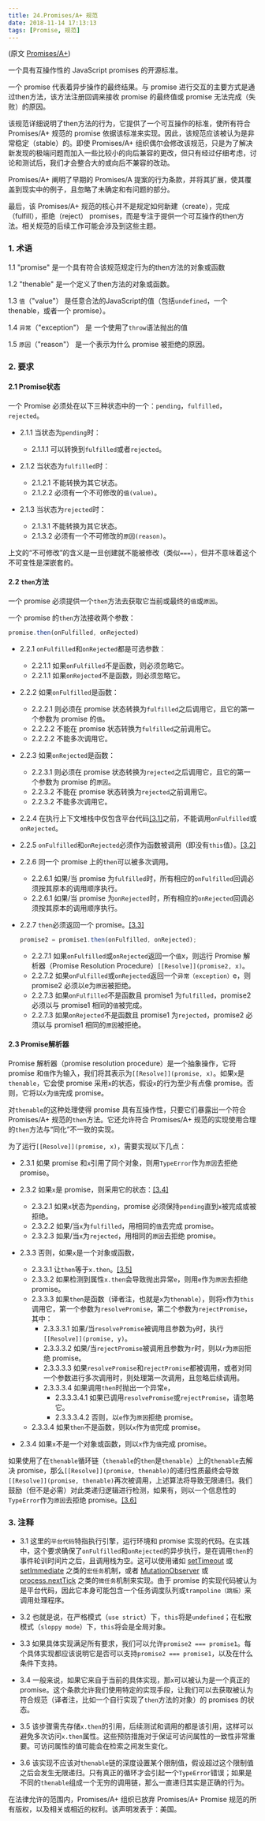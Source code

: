 ```yaml
---
title: 24.Promises/A+ 规范
date: 2018-11-14 17:13:13
tags: [Promise, 规范]
---
```


(原文 [Promises/A+](https://promisesaplus.com/))

一个具有互操作性的 JavaScript promises 的开源标准。

一个 promise 代表着异步操作的最终结果。与 promise 进行交互的主要方式是通过then方法，该方法注册回调来接收 promise 的最终值或 promise 无法完成（失败）的原因。

该规范详细说明了then方法的行为，它提供了一个可互操作的标准，使所有符合 Promises/A+ 规范的 promise 依据该标准来实现。因此，该规范应该被认为是非常稳定（stable）的。即使 Promises/A+ 组织偶尔会修改该规范，只是为了解决新发现的极端问题而加入一些比较小的向后兼容的更改，但只有经过仔细考虑，讨论和测试后，我们才会整合大的或向后不兼容的改动。

Promises/A+ 阐明了早期的 Promises/A 提案的行为条款，并将其扩展，使其覆盖到现实中的例子，且忽略了未确定和有问题的部分。

最后，该 Promises/A+ 规范的核心并不是规定如何新建（create），完成（fulfill），拒绝（reject） promises，而是专注于提供一个可互操作的then方法。相关规范的后续工作可能会涉及到这些主题。

### 1. 术语

1.1 "promise" 是一个具有符合该规范规定行为的then方法的对象或函数

1.2 "thenable" 是一个定义了then方法的对象或函数。

1.3 `值`（"value"） 是任意合法的JavaScript的值（包括`undefined`，一个 thenable，或者一个 promise）。

1.4 `异常`（"exception"） 是 一个使用了`throw`语法抛出的值

1.5 `原因`（"reason"） 是一个表示为什么 promise 被拒绝的原因。

### 2. 要求

#### 2.1 Promise状态

一个 Promise 必须处在以下三种状态中的一个：`pending`，`fulfilled`，`rejected`。

- 2.1.1 当状态为`pending`时：  
    - 2.1.1.1 可以转换到`fulfilled`或者`rejected`。
    
- 2.1.2 当状态为`fulfilled`时：
    - 2.1.2.1 不能转换为其它状态。
    - 2.1.2.2 必须有一个不可修改的`值(value)`。

- 2.1.3 当状态为`rejected`时：
    - 2.1.3.1 不能转换为其它状态。
    - 2.1.3.2 必须有一个不可修改的`原因(reason)`。
    
上文的“不可修改”的含义是一旦创建就不能被修改（类似`===`），但并不意味着这个不可变性是深嵌套的。

#### 2.2 `then`方法

一个 promise 必须提供一个`then`方法去获取它当前或最终的`值`或`原因`。

一个 promise 的`then`方法接收两个参数：
```js
promise.then(onFulfilled, onRejected)
```

- 2.2.1 `onFulfilled`和`onRejected`都是可选参数：
    - 2.2.1.1 如果`onFulfilled`不是函数，则必须忽略它。
    - 2.2.1.1 如果`onRejected`不是函数，则必须忽略它。
    
- 2.2.2 如果`onFulfilled`是函数：
    - 2.2.2.1 则必须在 promise 状态转换为`fulfilled`之后调用它，且它的第一个参数为 promise 的`值`。
    - 2.2.2.2 不能在 promise 状态转换为`fulfilled`之前调用它。
    - 2.2.2.2 不能多次调用它。
    
- 2.2.3 如果`onRejected`是函数：
    - 2.2.3.1 则必须在 promise 状态转换为`rejected`之后调用它，且它的第一个参数为 promise 的`原因`。
    - 2.2.3.2 不能在 promise 状态转换为`rejected`之前调用它。
    - 2.2.3.2 不能多次调用它。
    
- 2.2.4 在执行上下文堆栈中仅包含平台代码[[3.1]](#3-注释)之前，不能调用`onFulfilled`或`onRejected`。

- 2.2.5 `onFulfilled`和`onRejected`必须作为函数被调用（即没有`this`值）。[[3.2]](#3-注释)

- 2.2.6 同一个 promise 上的`then`可以被多次调用。
    - 2.2.6.1 如果/当 promise 为`fulfilled`时，所有相应的`onFulfilled`回调必须按其原本的调用顺序执行。
    - 2.2.6.1 如果/当 promise 为`onRejected`时，所有相应的`onRejected`回调必须按其原本的调用顺序执行。

- 2.2.7 `then`必须返回一个 promise。[[3.3]](#3-注释)
    ```js
    promise2 = promise1.then(onFulfilled, onRejected);
    ```
    - 2.2.7.1 如果`onFulfilled`或`onRejected`返回一个`值`x，则运行 Promise 解析器（Promise Resolution Procedure）`[[Resolve]](promise2, x)`。
    - 2.2.7.2 如果`onFulfilled`或`onRejected`返回一个`异常（exception）`e，则 promise2 必须以e为`原因`被拒绝。
    - 2.2.7.3 如果`onFulfilled`不是函数且 promise1 为`fulfilled`，promise2 必须以与 promise1 相同的`值`被完成。
    - 2.2.7.3 如果`onRejected`不是函数且 promise1 为`rejected`，promise2 必须以与 promise1 相同的`原因`被拒绝。
    
#### 2.3 Promise解析器

Promise 解析器（promise resolution procedure）是一个抽象操作，它将 promise 和`值`作为输入，我们将其表示为`[[Resolve]](promise, x)`。如果`x`是`thenable`，它会使 promise 采用`x`的状态，假设`x`的行为至少有点像 promise。否则，它将以`x`为`值`完成 promise。

对`thenable`的这种处理使得 promise 具有互操作性，只要它们暴露出一个符合 Promises/A+ 规范的`then`方法。它还允许符合 Promises/A+ 规范的实现使用合理的`then`方法与“同化”不一致的实现。

为了运行`[[Resolve]](promise, x)`，需要实现以下几点：

- 2.3.1 如果 promise 和`x`引用了同个对象，则用`TypeError`作为`原因`去拒绝 promise。
- 2.3.2 如果`x`是 promise，则采用它的状态：[[3.4]](#3-注释)
    - 2.3.2.1 如果`x`状态为`pending`，promise 必须保持`pending`直到`x`被完成或被拒绝。
    - 2.3.2.2 如果/当`x`为`fulfilled`，用相同的`值`去完成 promise。
    - 2.3.2.3 如果/当`x`为`rejected`，用相同的`原因`去拒绝 promise。
    
- 2.3.3 否则，如果`x`是一个对象或函数，
    - 2.3.3.1 让`then`等于`x.then`。[[3.5]](#3-注释)
    - 2.3.3.2 如果检测到属性`x.then`会导致抛出异常`e`，则用`e`作为`原因`去拒绝 promise。
    - 2.3.3.3 如果`then`是函数（译者注，也就是`x`为`thenable`），则将`x`作为`this`调用它，第一个参数为`resolvePromise`，第二个参数为`rejectPromise`，其中：
        - 2.3.3.3.1 如果/当`resolvePromise`被调用且参数为`y`时，执行`[[Resolve]](promise, y)`。
        - 2.3.3.3.2 如果/当`rejectPromise`被调用且参数为`r`时，则以`r`为`原因`拒绝 promise。
        - 2.3.3.3.3 如果`resolvePromise`和`rejectPromise`都被调用，或者对同一个参数进行多次调用时，则处理第一次调用，且忽略后续调用。
        - 2.3.3.3.4 如果调用`then`时抛出一个异常`e`，
            - 2.3.3.3.4.1 如果已调用`resolvePromise`或`rejectPromise`，请忽略它。
            - 2.3.3.3.4.2 否则，以`e`作为`原因`拒绝 promise。
    - 2.3.3.4 如果`then`不是函数，则以`x`作为`值`完成 promise。
- 2.3.4 如果`x`不是一个对象或函数，则以`x`作为`值`完成 promise。

如果使用了在`thenable`循环链（`thenable`的`then`是`thenable`）上的`thenable`去解决 promise，那么`[[Resolve]](promise, thenable)`的递归性质最终会导致`[[Resolve]](promise, thenable)`再次被调用，上述算法将导致无限递归。我们鼓励（但不是必需）对此类递归逻辑进行检测，如果有，则以一个信息性的`TypeError`作为`原因`去拒绝 promise。[[3.6]](#3-注释)

### 3. 注释

- 3.1 这里的`平台代码`特指执行引擎，运行环境和 promise 实现的代码。在实践中，这个要求确保了`onFulfilled`和`onRejected`的异步执行，是在调用`then`的事件轮训时间片之后，且调用栈为空。这可以使用诸如 [setTimeout](https://html.spec.whatwg.org/multipage/webappapis.html#timers) 或 [setImmediate](https://dvcs.w3.org/hg/webperf/raw-file/tip/specs/setImmediate/Overview.html#processingmodel) 之类的`宏任务`机制，或者 [MutationObserver](https://dom.spec.whatwg.org/#interface-mutationobserver) 或 [process.nextTick](https://nodejs.org/api/process.html#process_process_nexttick_callback) 之类的`微任务`机制来实现。由于 promise 的实现代码被认为是平台代码，因此它本身可能包含一个任务调度队列或`trampoline（跳板）`来调用处理程序。

- 3.2 也就是说，在严格模式（`use strict`）下，`this`将是`undefined`；在松散模式（`sloppy mode`）下，`this`将会是全局对象。

- 3.3 如果具体实现满足所有要求，我们可以允许`promise2 === promise1`。每个具体实现都应该说明它是否可以支持`promise2 === promise1`，以及在什么条件下支持。

- 3.4 一般来说，如果它来自于当前的具体实现，那`x`可以被认为是一个真正的 promise。这个条款允许我们使用特定的实现手段，让我们可以去获取被认为符合规范（译者注，比如一个自行实现了`then`方法的对象）的 promises 的状态。

- 3.5 该步骤需先存储`x.then`的引用，后续测试和调用的都是该引用，这样可以避免多次访问`x.then`属性。这些预防措施对于保证可访问属性的一致性非常重要。可访问属性的值可能会在检索之间发生变化。

- 3.6 该实现不应该对`thenable`链的深度设置某个限制值，假设超过这个限制值之后会发生无限递归。只有真正的循环才会引起一个`TypeError`错误；如果是不同的`thenable`组成一个无穷的调用链，那么一直递归其实是正确的行为。

在法律允许的范围内，Promises/A+ 组织已放弃 Promises/A+ Promise 规范的所有版权，以及相关或相近的权利。该声明发表于：美国。